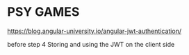 # PSY GAMES

https://blog.angular-university.io/angular-jwt-authentication/

before step 4 Storing and using the JWT on the client side

